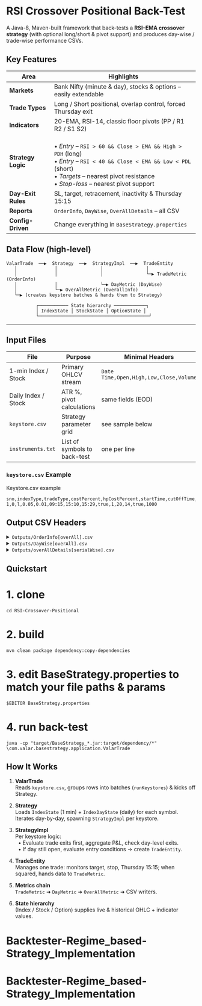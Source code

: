 # RSI Crossover Positional Back-Test 

A Java-8, Maven-built framework that back-tests a **RSI–EMA crossover strategy** (with optional long/short & pivot support) and produces day-wise / trade-wise performance CSVs.

##  **Key Features**
| Area | Highlights |
|------|------------|
| **Markets** | Bank Nifty (minute & day), stocks & options – easily extendable |
| **Trade Types** | Long / Short positional, overlap control, forced Thursday exit |
| **Indicators** | 20-EMA, RSI-14, classic floor pivots (PP / R1 R2 / S1 S2) |
| **Strategy Logic** |<br>• *Entry* – `RSI > 60 && Close > EMA && High > PDH` (long)  <br>• *Entry* – `RSI < 40 && Close < EMA && Low < PDL` (short)  <br>• *Targets* – nearest pivot resistance  <br>• *Stop-loss* – nearest pivot support |
| **Day-Exit Rules** | SL, target, retracement, inactivity & Thursday 15:15 |
| **Reports** | `OrderInfo`, `DayWise`, `OverAllDetails` – all CSV |
| **Config-Driven** | Change everything in `BaseStrategy.properties` |


##  **Data Flow (high-level)**
```
ValarTrade  ──▶  Strategy  ──▶  StrategyImpl  ──▶  TradeEntity
   │              │                │                │
   │              │                │                └─▶ TradeMetric (OrderInfo)
   │              │                └─▶ DayMetric (DayWise)
   │              └─▶ OverAllMetric (OverallInfo)
   └─▶ (creates keystore batches & hands them to Strategy)

           ┌─────────── State hierarchy ────────────┐
           │ IndexState │ StockState │ OptionState │
           └─────────────────────────────────────────┘
```
---

##  **Input Files**
| File                   | Purpose                         | Minimal Headers                     |
|------------------------|---------------------------------|-------------------------------------|
| 1-min Index / Stock    | Primary OHLCV stream            | `Date Time,Open,High,Low,Close,Volume` |
| Daily Index / Stock    | ATR %, pivot calculations       | same fields (EOD)                   |
| `keystore.csv`         | Strategy parameter grid         | see sample below                    |
| `instruments.txt`      | List of symbols to back-test    | one per line                        |


### `keystore.csv` Example

Keystore.csv example
```
sno,indexType,tradeType,costPercent,hpCostPercent,startTime,cutOffTime,endTime,positional,candlePeriod,emaPeriod,rsiPeriod,usePivots,maxOverlap
1,0,l,0.05,0.01,09:15,15:10,15:29,true,1,20,14,true,1000
```

## **Output CSV Headers**
<details>
<summary><code>Outputs/OrderInfo[overAll].csv</code></summary>

S.no,Symbol,Date,ID,Holding Period,TradeType,Event,EntryDate,EntryTime,EntryClose,
EntryEMA,EntryRSI,EntryPivot,
Event,ExitDate,ExitTime,ExitClose,
ExitEMA,ExitRSI,ExitPivot,
Reason,ReasonInfo,Profit,Profit%,tradeMaxProfit,ProfitWith(Cost),Profit%With(Cost),
DayAtrPercentile,DayAtrPercent,candlesWaited,IndexCloseAtExit,HoldingCost
</details>

<details>
<summary><code>Outputs/DayWise[overAll].csv</code></summary>
sno,date,TotalTrades,profit,profit%,ProfitWithcost,Profit%WithCost
</details>

<details>
<summary><code>Outputs/overAllDetails[serialWise].csv</code></summary>
</details>


## Quickstart

# 1. clone
```git clone https://github.com/sanjeevprasanna/RSI-Crossover-Positional.git
cd RSI-Crossover-Positional
```
# 2. build
```mvn clean package dependency:copy-dependencies```

# 3. edit BaseStrategy.properties to match your file paths & params
```$EDITOR BaseStrategy.properties```

# 4. run back-test
```java -cp "target/BaseStrategy_*.jar:target/dependency/*" \com.valar.basestrategy.application.ValarTrade```

## How It Works

1. **ValarTrade**  
    Reads `keystore.csv`, groups rows into batches (`runKeystores`) & kicks off Strategy.

2. **Strategy**  
    Loads `IndexState` (1 min) + `IndexDayState` (daily) for each symbol.  
    Iterates day-by-day, spawning `StrategyImpl` per keystore.

3. **StrategyImpl**  
    Per keystore logic:  
    &nbsp;&nbsp;• Evaluate trade exits first, aggregate P&L, check day-level exits.  
    &nbsp;&nbsp;• If day still open, evaluate entry conditions → create `TradeEntity`.

4. **TradeEntity**  
    Manages one trade: monitors target, stop, Thursday 15:15; when squared, hands data to `TradeMetric`.

5. **Metrics chain**  
    `TradeMetric` ➜ `DayMetric` ➜ `OverAllMetric` ➜ CSV writers.

6. **State hierarchy**  
    (Index / Stock / Option) supplies live & historical OHLC + indicator values.
# Backtester-Regime_based-Strategy_Implementation
# Backtester-Regime_based-Strategy_Implementation
